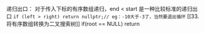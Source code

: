 


递归出口：
	对于传入下标的有序数组递归，end < start 是一种比较标准的递归出口
		 `if (left > right) return nullptr;// eg：-10大于-3了，当然要退出循环`  [[33.将有序数组转换为二叉搜索树]]
	if(root == NULL) return
